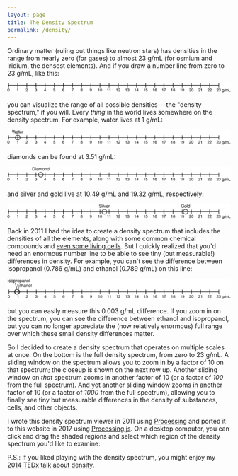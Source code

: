 ```yaml
---
layout: page
title: The Density Spectrum
permalink: /density/
---
```


Ordinary matter (ruling out things like neutron stars) has densities in the range from nearly zero (for gases) to almost 23 g/mL (for osmium and iridium, the densest elements).  And if you draw a number line from zero to 23 g/mL, like this:

<img src="/assets/density-number-line/density-number-line-1.png">

you can visualize the range of all possible densities---the "density spectrum," if you will.  Every *thing* in the world lives somewhere on the density spectrum.  For example, water lives at 1 g/mL:

<img src="/assets/density-number-line/density-number-line-2.png">

diamonds can be found at 3.51 g/mL:

<img src="/assets/density-number-line/density-number-line-3.png">

and silver and gold live at 10.49 g/mL and 19.32 g/mL, respectively:

<img src="/assets/density-number-line/density-number-line-4.png">

Back in 2011 I had the idea to create a density spectrum that includes the densities of all the elements, along with some common chemical compounds and [even some living cells](/research/2011-01-01-cell-density.html).   But I quickly realized that you'd need an enormous number line to be able to see tiny (but measurable!) differences in density.  For example, you can't see the difference between isopropanol (0.786 g/mL) and ethanol (0.789 g/mL) on this line:

<img src="/assets/density-number-line/density-number-line-5.png">

but you can easily measure this 0.003 g/mL difference.  If you zoom in on the spectrum, you can see the difference between ethanol and isopropanol, but you can no longer appreciate the (now relatively enormous) full range over which these small density differences matter.

So I decided to create a density spectrum that operates on multiple scales at once.  On the bottom is the full density spectrum, from zero to 23 g/mL.  A sliding window on the spectrum allows you to zoom in by a factor of 10 on that spectrum; the closeup is shown on the next row up.  Another sliding window on *that* spectrum zooms in another factor of 10 (or a factor of *100* from the full spectrum).  And yet another sliding window zooms in another factor of 10 (or a factor of *1000* from the full spectrum), allowing you to finally see tiny but measurable differences in the density of substances, cells, and other objects.

I wrote this density spectrum viewer in 2011 using [Processing](http://processing.org) and ported it to this website in 2017 using [Processing.js](http://processingjs.org).  On a desktop computer, you can click and drag the shaded regions and select which region of the density spectrum you'd like to examine:

<script src="../assets/processing.js"></script>

<script type="text/processing" data-processing-target="processing-canvas">





boolean box1 = true;   // top
boolean box2 = true;
boolean box3 = true;
boolean box4 = true;   // bottom


int xmax = 700;  //1200
int ymax = 850;   //850
PFont f;
PFont fbold;
PFont fbig;
PFont fmedium;
int leftmargin = 50;
int topmargin = 175;
int linelength = xmax - leftmargin - 50;
int spacing = 200;
float line3y = topmargin + 3 * spacing;
float line2y = topmargin + 2 * spacing;
float line1y = topmargin + 1 * spacing;
float line0y = topmargin + 0 * spacing;
float topboxheight = 180;
float botboxheight = 35;
float boxlength = linelength / 10 / 2; // half box length

// these are the initial locations of the zoom-in windows:
float box3center = 80;
float box2center = 315;
float box1center = 574;

float box3left;
float box2left;
float box1left;
float box3right;
float box2right;
float box1right;
float rho;
float rho3L;
float rho3R;
float rho2L;
float rho2R;
float rho1L;
float rho1R;
float rho0L;
float rho0R;
int botbez = 75;  // Bezier control point offset
int topbez = 75;  // Bezier control point offset

String[] materials = {

"Hydrogen",
"Helium",
"Neon",
"Nitrogen",
"Oxygen",
"Fluorine",
"Argon",
"Chlorine",
"Krypton",
"Xenon",
"Radon",
"Lithium",
"Potassium",
"Sodium",
"Rubidium",
"Calcium",
"Magnesium",
"Phosphorus",
"Beryllium",
"Francium",
"Caesium",
"Sulphur",
"Carbon",
"Silicon",
"Boron",
"Strontium",
"Aluminium",
"Scandium",
"Bromine",
"Barium",
"Yttrium",
"Titanium",
"Selenium",
"Iodine",
"Europium",
"Germanium",
"Radium",
"Arsenic",
"Gallium",
"Vanadium",
"Lanthanum",
"Tellurium",
"Zirconium",
"Antimony",
"Cerium",
"Praseodymium",
"Ytterbium",
"Astatine",
"Neodymium",
"Zinc",
"Chromium",
"Promethium",
"Tin",
"Indium",
"Manganese",
"Samarium",
"Iron",
"Gadolinium",
"Terbium",
"Dysprosium",
"Niobium",
"Cadmium",
"Holmium",
"Cobalt",
"Nickel",
"Copper",
"Erbium",
"Polonium",
"Thulium",
"Bismuth",
"Lutetium",
"Actinium",
"Molybdenum",
"Silver",
"Lead",
"Technetium",
"Thorium",
"Thallium",
"Palladium",
"Ruthenium",
"Rhodium",
"Hafnium",
"Einsteinium",
"Curium",
"Mercury",
"Americium",
"Berkelium",
"Californium",
"Protactinium",
"Tantalum",
"Rutherfordium",
"Uranium",
"Tungsten",
"Gold",
"Plutonium",
"Neptunium",
"Rhenium",
"Platinum",
"Iridium",
"Osmium",
"Polybutylene",
"Polymethylpentene",
"Ethylene-propylene",
"Propylene",
"LDPE",
"HDPE",
"Polybutene",
"Natural rubber",
"Butyl rubber",
"Styrene-butadiene",
"Polystyrene",
"Polyacrylonitrile",
"Polyvinyl acetate",
"Polycarbonate",
"Polychloroprene rubber",
"Polysulphone",
"Polyethylene terephtalate",
"PVC",
"PTFE Teflon",
"Water",
"Red blood cell (RBC)",
"Malaria-infected RBC",
"Lymphocyte",
"Apoptotic lymphocyte",
"Trichlorotrifluoroethane",
"Trichlorobenzene",
"Dioxane",
"Methoxyethanol",
"Acetic Acid",
"Acetone",
"Acetonitrile",
"Alcohol, ethyl",
"Alcohol, methyl",
"Alcohol, propyl",
"Ammonia (aqua)",
"Analine",
"Benzene",
"Benzil",
"Brine",
"Butyric Acid",
"Butane",
"n-Butyl Acetate",
"n-Butyl Alcohol",
"n-Butyl Chloride",
"Caproic acid",
"Carbolic acid",
"Carbon disulfide",
"Carbon tetrachloride",
"Carene",
"Castor oil",
"Chloride",
"Chlorobenzene",
"Chloroform",
"Chloroform",
"Citric acid",
"Coconut oil",
"Cotton seed oil",
"Cresol",
"Creosote",
"Crude oil, 48 API",
"Crude oil, 40 API",
"Crude oil, 35.6 API",
"Crude oil, 32.6 API",
"Crude oil, California",
"Crude oil, Mexican",
"Crude oil, Texas",
"Cumene",
"Cyclohexane",
"Cyclopentane",
"Decane",
"Diethyl ether",
"Dichlorobenzene",
"Dichloromethane",
"Diethylene glycol",
"Dichloromethane",
"Dimethyl Acetamide",
"Dimethylformamide",
"Dodecane",
"Ethane",
"Ether",
"Ethylamine",
"Ethyl Acetate",
"Ethyl Alcohol",
"Ethyl Ether",
"Ethylene Dichloride",
"Ethylene glycol",
"R12 refrigerant",
"Formaldehyde",
"Freon 11",
"Freon 21",
"Fuel oil",
"Furan",
"Furforol",
"Gasoline, natural",
"Gasoline, Vehicle",
"Gas oils",
"Glycerin",
"Glyme",
"Glycerol",
"Heptane",
"Hexane",
"Hexanol",
"Hexene",
"Hydrazine",
"Iodine",
"Ionene",
"Isobutyl Alcohol",
"Iso-Octane",
"Isopropyl Alcohol",
"Isopropyl Myristate",
"Kerosene",
"Linolenic Acid",
"Linseed oil",
"Methane",
"Methanol",
"Methyl Isoamyl Ketone",
"Methyl Isobutyl Ketone",
"Methyl n-Propyl Ketone",
"Methyl t-Butyl Ether",
"N-Methylpyrrolidone",
"Methyl Ethyl Ketone",
"MEK",
"Naphtha",
"Naphtha, wood",
"Napthalene",
"Ocimene",
"Octane",
"Olive oil",
"Palmitic Acid",
"Pentane",
"Pentane",
"Petroleum Ether",
"Gasoline",
"Phenol",
"Phosgene",
"Phytadiene",
"Pinene",
"Propane",
"Propane, R-290",
"Propanol",
"Propylene Carbonate",
"Propylene",
"Propyl Alcohol",
"Propylene glycol",
"Pyridine",
"Pyrrole",
"Rape seed oil",
"Resorcinol",
"Rosin oil",
"Sabiname",
"Sea water",
"Silane",
"Sodium Hydroxide",
"Sorbaldehyde",
"Soya bean oil",
"Stearic Acid",
"Sulphuric Acid",
"Sunflower oil",
"Styrene",
"Terpinene",
"Tetrahydrofuran",
"Toluene",
"Toluene",
"Triethylamine",
"Trifluoroacetic Acid",
"Turpentine",
"Sea water",
"Whale oil",
"o-Xylene",

};

float[] densities = {

0.00008988,
0.0001785,
0.0008999,
0.0012506,
0.001429,
0.001696,
0.0017837,
0.003214,
0.003733,
0.005887,
0.00973,
0.534,
0.862,
0.971,
1.532,
1.54,
1.738,
1.82,
1.85,
1.87,
1.873,
2.067,
2.267,
2.3296,
2.34,
2.64,
2.698,
2.989,
3.122,
3.594,
4.469,
4.54,
4.809,
4.93,
5.243,
5.323,
5.5,
5.776,
5.907,
6.11,
6.145,
6.232,
6.506,
6.685,
6.77,
6.773,
6.965,
7,
7.007,
7.134,
7.15,
7.26,
7.287,
7.31,
7.44,
7.52,
7.874,
7.895,
8.229,
8.55,
8.57,
8.69,
8.795,
8.86,
8.912,
8.96,
9.066,
9.32,
9.321,
9.807,
9.84,
10.07,
10.22,
10.501,
11.342,
11.5,
11.72,
11.85,
12.02,
12.37,
12.41,
13.31,
13.5,
13.51,
13.5336,
13.69,
14.79,
15.1,
15.37,
16.654,
18.1,
18.95,
19.25,
19.282,
19.84,
20.45,
21.02,
21.46,
22.56,
22.61,
0.6,
0.83,
0.86,
0.91,
0.91,
0.96,
0.915,
0.91,
0.92,
0.93,
1.05,
1.17,
1.19,
1.2,
1.23,
1.24,
1.36,
1.38,
2.27,
1,
1.11,
1.1,
1.08,
1.09,
1.564,
1.454,
1.0336,
0.9646,
1.0491,
0.78458,
0.7822,
0.78506,
0.78651,
0.79996,
0.82335,
1.01893,
0.87381,
1.07964,
1.23,
0.959,
0.59909,
0.8796,
0.8097,
0.8862,
0.92106,
0.9563,
1.26097,
1.58439,
0.85699,
0.95614,
1.55988,
1.1058,
1.4892,
1.46473,
1.65951,
0.92427,
0.92587,
1.02358,
1.06683,
0.79,
0.825,
0.847,
0.862,
0.915,
0.973,
0.873,
0.86019,
0.7785,
0.7454,
0.72628,
0.714,
1.3058,
1.326,
1.12,
1.326,
0.9415,
0.9487,
0.75463,
0.57026,
0.07272,
0.68078,
0.9006,
0.7892,
0.7133,
1.253,
1.09678,
1.31095,
0.81214,
1.49,
1.37,
0.89013,
1.41603,
1.15493,
0.71122,
0.73722,
0.89,
1.25937,
0.8691,
1.1261,
0.6795,
0.65483,
0.81053,
0.67117,
0.79452,
4.92728,
0.93227,
0.8016,
0.6919,
0.7854,
0.8532,
0.81715,
0.89864,
0.92907,
0.46454,
0.7913,
0.888,
0.8008,
0.8082,
0.7405,
1.0304,
0.8049,
0.80252,
0.66477,
0.95951,
0.82015,
0.79772,
0.91786,
0.86,
0.85058,
0.6262,
0.62482,
0.64,
0.73722,
1.07228,
1.37759,
0.82335,
0.85699,
0.58307,
0.49353,
0.80413,
1.2006,
0.51435,
0.8037,
0.96527,
0.97873,
0.96591,
0.92,
1.26866,
0.98,
0.81214,
1.02518,
0.71763,
1.25,
0.89543,
0.926,
0.89063,
1.839,
0.92,
0.90344,
0.84738,
0.888,
0.8669,
0.86227,
0.7276,
1.489,
0.8682,
1.02198,
0.925,
0.8802,

};

//String[] materials = new String[1000];
//float[] densities = new float[1000];




String[] filein;
int materials_length = 0;

void setup() {
  smooth();
  size(700, 850);  // was size(1200, 850);
  background(255);
  rectMode(CORNERS);
  f = loadFont("SansSerif.plain-12.vlw");
  fbold = loadFont("SansSerif.bold-12.vlw");
  fbig = loadFont("SansSerif.bold-30.vlw");
  fmedium = loadFont("SansSerif.plain-18.vlw");


  //filein = loadStrings("density_data.txt");
  //for (int i = 0; i < filein.length; i++) {
  //  // println(filein[i]);
  //  materials[i] = split(filein[i], TAB)[0];
  //  densities[i] = Float.parseFloat(split(filein[i], TAB)[1]);
  //}




  //for (int i = 0; i < materials.length; i++) {
  //  if (materials[i] == null) {
  //    materials_length = i;
  //    break;
  //  }
  //}

  materials_length = materials.length;
}

void draw() {
  background(255);



  strokeWeight(4);

  fill(0, 0, 0);

  box3left = box3center - boxlength;
  box3right = box3center + boxlength;
  box2left = box2center - boxlength;
  box2right = box2center + boxlength;
  box1left = box1center - boxlength;
  box1right = box1center + boxlength;


  //  rect(box3left, line3y-topboxheight, box3right, line3y+botboxheight);
  //  rect(box2left, line2y-topboxheight, box2right, line2y+botboxheight);
  //  rect(box1left, line1y-topboxheight, box1right, line1y+botboxheight);
  //  
  //  noFill();
  //
  //
  //  bezier(box3left,  line3y-topboxheight, box3left,  line3y-topboxheight-botbez, leftmargin,            line2y+topbez, leftmargin,            line2y);
  //  bezier(box3right, line3y-topboxheight, box3right, line3y-topboxheight-botbez, leftmargin+linelength, line2y+topbez, leftmargin+linelength, line2y);
  //  bezier(box2left,  line2y-topboxheight, box2left,  line2y-topboxheight-botbez, leftmargin,            line1y+topbez, leftmargin,            line1y);
  //  bezier(box2right, line2y-topboxheight, box2right, line2y-topboxheight-botbez, leftmargin+linelength, line1y+topbez, leftmargin+linelength, line1y);
  //  bezier(box1left,  line1y-topboxheight, box1left,  line1y-topboxheight-botbez, leftmargin,            line0y+topbez, leftmargin,            line0y);
  //  bezier(box1right, line1y-topboxheight, box1right, line1y-topboxheight-botbez, leftmargin+linelength, line0y+topbez, leftmargin+linelength, line0y);
  //  
  //  line(box3left,  line3y-topboxheight, leftmargin,            line2y);
  //  line(box3right, line3y-topboxheight, leftmargin+linelength, line2y);
  //  line(box2left,  line2y-topboxheight, leftmargin,            line1y);
  //  line(box2right, line2y-topboxheight, leftmargin+linelength, line1y);
  //  line(box1left,  line1y-topboxheight, leftmargin,            line0y);
  //  line(box1right, line1y-topboxheight, leftmargin+linelength, line0y);

  //  noStroke();

  stroke(255);

  if (box4) {
    fill(255*.50);          // BOTTOM
    beginShape();
    vertex(leftmargin-20, line3y+55);
    vertex(leftmargin-20, line3y-150);
    vertex(leftmargin+20+linelength, line3y-150);
    vertex(leftmargin+20+linelength, line3y+55);
    endShape(CLOSE);
  }

  if (box3) {
    fill(255*0.65);
    beginShape();
    vertex(box3left, line3y+65);  // this one is different
    vertex(box3left, line3y-165);
    vertex(leftmargin-20, line3y-165);
    vertex(leftmargin-20, line2y-150);
    vertex(leftmargin+20+linelength, line2y-150);
    vertex(leftmargin+20+linelength, line3y-165);
    vertex(box3right, line3y-165);
    vertex(box3right, line3y+65);  // this one is different
    endShape(CLOSE);
  }

  if (box2) {
    fill(255*0.80);
    beginShape();
    vertex(box2left, line2y+45);
    vertex(box2left, line2y-165);
    vertex(leftmargin-20, line2y-165);
    vertex(leftmargin-20, line1y-150);
    vertex(leftmargin+20+linelength, line1y-150);
    vertex(leftmargin+20+linelength, line2y-165);
    vertex(box2right, line2y-165);
    vertex(box2right, line2y+45);
    endShape(CLOSE);
  }

  if (box1) {
    fill(255*0.90);         // TOP
    beginShape();
    vertex(box1left, line1y+45);
    vertex(box1left, line1y-165);
    vertex(leftmargin-20, line1y-165);
    vertex(leftmargin-20, line0y-150);
    vertex(leftmargin+20+linelength, line0y-150);
    vertex(leftmargin+20+linelength, line1y-165);
    vertex(box1right, line1y-165);
    vertex(box1right, line1y+45);
    endShape(CLOSE);
  }

  strokeWeight(1);

  // ADD THE MATERIAL NAMES

  fill(0);
  textFont(f, 12);

  translate(leftmargin, line0y - 5);
  rotate(-HALF_PI);
  textAlign(LEFT, CENTER);
  if (box1) {
    for (int i = 0; i < materials_length; i++) {
      if (rho0L <= densities[i] && densities[i] <= rho0R) {
        text(materials[i], 0, (densities[i]-rho0L) * linelength / 0.023);
      }
    }
  }
  translate(-spacing, 0);
  if (box2) {
    for (int i = 0; i < materials_length; i++) {
      if (rho1L <= densities[i] && densities[i] <= rho1R) {
        text(materials[i], 0, (densities[i]-rho1L) * linelength / 0.23);
      }
    }
  }

  fill(0);
  translate(-spacing, 0);
  if (box3) {
    for (int i = 0; i < materials_length; i++) {
      if (rho2L <= densities[i] && densities[i] <= rho2R) {
        text(materials[i], 0, (densities[i]-rho2L) * linelength / 2.3);
      }
    }
  }

  translate(-spacing, 0);
  if (box4) {
    for (int i = 0; i < materials_length; i++) {
      if (rho3L <= densities[i] && densities[i] <= rho3R) {
        text(materials[i], 0, (densities[i]-rho3L) * linelength / 23.0);
      }
    }
  }




  rotate(HALF_PI);
  translate(-leftmargin, -line3y + 5);

  noFill();

  stroke(0);
  if (box4) {
    line(leftmargin, line3y, leftmargin + linelength, line3y); // line 3
  }
  if (box3) {
    line(leftmargin, line2y, leftmargin + linelength, line2y); // line 2
  }
  stroke(0);
  if (box2) {
    line(leftmargin, line1y, leftmargin + linelength, line1y); // line 1
  }
  if (box1) {
    line(leftmargin, line0y, leftmargin + linelength, line0y); // line 0
  }


  fill(0);
  strokeWeight(1);

  textAlign(RIGHT, CENTER);

  fill(0);
  textFont(fbig, 30);
  if (box1) {
    text("1000x", xmax*.94, line0y - 120);
  }
  if (box2) {
    text("100x", xmax*.94, line1y - 120);
  }
  fill(0);
  if (box3) {
    text("10x", xmax*.94, line2y - 120);
  }
  if (box4) {
    text("1x", xmax*.94, line3y - 120);
  }

  fill(0);
  textFont(fbold, 12);
  if (box4) {
    text("Density (g/mL)", leftmargin + linelength/2, ymax-35);
  }

  textFont(fmedium, 9);  // ADDED

  stroke(0);
  fill(0);
  rho3L = 0;
  rho3R = 23;
  rho = floor(rho3L);
  if (box4) {
    while (rho <= ceil (rho3R)) {
      line(leftmargin + rho * linelength / 23, line3y, leftmargin + rho * linelength / 23, line3y+10);
      textAlign(CENTER, CENTER);
      text(nf(rho, 0, 0), leftmargin + rho * linelength / 23, line3y+20);
      rho += 1;
    }
  }

  rho2L = (box3left - leftmargin) * 23 / linelength;
  rho2R = (box3right - leftmargin) * 23 / linelength;
  rho = ceil(rho2L * 10) / 10.0;
  if (box3) {
    while (rho < ceil (rho2R * 10) / 10.0) {
      line(leftmargin + (rho-rho2L) * linelength / 2.3, line2y, leftmargin + (rho-rho2L) * linelength / 2.3, line2y+10);
      textAlign(CENTER, CENTER);
      text(nf(rho, 0, 1), leftmargin + (rho-rho2L) * linelength / 2.3, line2y+20);
      rho += 0.1;
    }
  }

  stroke(0);
  fill(0);
  rho1L = (box2left - leftmargin) * 2.3 / linelength + rho2L;
  rho1R = (box2right - leftmargin) * 2.3 / linelength + rho2L;
  rho = ceil(rho1L * 100) / 100.0;
  if (box2) {
    while (rho < ceil (rho1R * 100) / 100.0) {
      line(leftmargin + (rho-rho1L) * linelength / 0.23, line1y, leftmargin + (rho-rho1L) * linelength / 0.23, line1y+10);
      textAlign(CENTER, CENTER);
      text(nf(rho, 0, 2), leftmargin + (rho-rho1L) * linelength / 0.23, line1y+20);
      rho += 0.01;
    }
  }

  rho0L = (box1left - leftmargin) * 0.23 / linelength + rho1L;
  rho0R = (box1right - leftmargin) * 0.23 / linelength + rho1L;
  rho = ceil(rho0L * 1000) / 1000.0;
  if (box1) {
    while (rho < ceil (rho0R * 1000) / 1000.0) {
      line(leftmargin + (rho-rho0L) * linelength / 0.023, line0y, leftmargin + (rho-rho0L) * linelength / 0.023, line0y+10);
      textAlign(CENTER, CENTER);
      text(nf(rho, 0, 3), leftmargin + (rho-rho0L) * linelength / 0.023, line0y+20);
      rho += 0.001;
    }
  }


  strokeWeight(3.0);
  stroke(255, 0, 0);
  if (box1) {

    // line(166, 150, 213, 150);
    // line(166, 150, 166, 160);
    // line(213, 150, 213, 160);
    // line((166+213)/2, 150, (166+213)/2, 140);

    line(166, 150, 190, 150);
    line(166, 150, 166, 160);
    line(190, 150, 190, 160);
    line((166+190)/2, 150, (166+190)/2, 140);
  }
  fill(255, 0, 0);
  textFont(fmedium, 18);
  if (box1) {
    text("Current resolution of", (166+213)/2, 78);
    text("vibrating tube sensors", (166+213)/2, 100);
    text("(0.001 g/mL)", (166+213)/2, 122);
  }
}

void mouseDragged() {
  // println(mouseX);
  if (line3y - 150 < mouseY && mouseY < line3y + 50) {
    box3center = mouseX;
  }
  if (line2y - 150 < mouseY && mouseY < line2y + 50) {
    box2center = mouseX;
  }
  if (line1y - 150 < mouseY && mouseY < line1y + 50) {
    box1center = mouseX;
  }
}

//void mouseClicked() {
//  if (mouseX < 20 && mouseY < 20) {
//    save("out.png");
//  }
//}






</script>
<canvas id="processing-canvas"> </canvas>

P.S.:  If you liked playing with the density spectrum, you might enjoy my [2014 TEDx talk about density](/news/2017/03/06/grover-tedxucr.html).
